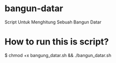 # bangun-datar
Script Untuk Menghitung Sebuah Bangun Datar

# How to run this is script?
$ chmod +x bangung_datar.sh && ./bangun_datar.sh
